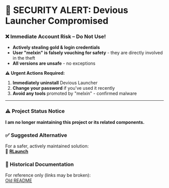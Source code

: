 # **🔴 SECURITY ALERT: Devious Launcher Compromised**  
### **❌ Immediate Account Risk – Do Not Use!**  
- **Actively stealing gold & login credentials**  
- **User "melxin" is falsely vouching for safety** - they are directly involved in the theft  
- **All versions are unsafe** - no exceptions  

**⚠️ Urgent Actions Required:**  
1. **Immediately uninstall** Devious Launcher  
2. **Change your password** if you've used it recently  
3. **Avoid any tools** promoted by "melxin" - confirmed malware  

---

### **⚠️ Project Status Notice**  
**I am no longer maintaining this project or its related components.**  

### **✅ Suggested Alternative**  
For a safer, actively maintained solution:  
🔗 **[RLaunch](https://github.com/R3G3XR/RLaunch)**  

### **📜 Historical Documentation**  
For reference only (links may be broken):  
[Old README](https://github.com/ZorbakScape/JagexLauncherBypass/blob/main/Old/Old%20readme.md) 
